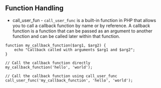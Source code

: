 ## Function Handling ##
* call_user_fun - ```call_user_func``` is a built-in function in PHP that allows you to call a callback function by name or by reference. A callback function is a function that can be passed as an argument to another function and can be called later within that function.
```
function my_callback_function($arg1, $arg2) {
    echo "Callback called with arguments $arg1 and $arg2";
}

// Call the callback function directly
my_callback_function('hello', 'world');

// Call the callback function using call_user_func
call_user_func('my_callback_function', 'hello', 'world');

```